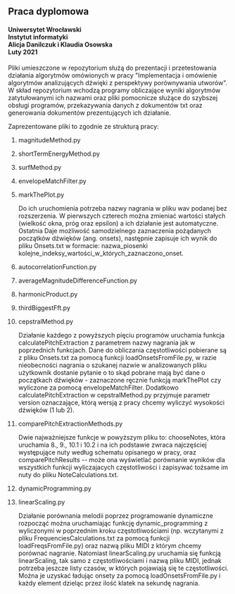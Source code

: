## Praca dyplomowa
#### Uniwersytet Wrocławski <br/> Instytut informatyki <br/> Alicja Danilczuk i Klaudia Osowska <br/> Luty 2021

Pliki umieszczone w repozytorium służą do prezentacji i przetestowania działania algorytmów omówionych w pracy "Implementacja i omówienie algorytmów analizujących dźwięki z perspektywy porównywania utworów". W skład repozytorium wchodzą programy obliczające wyniki algorytmów zatytułowanymi ich nazwami oraz pliki pomocnicze służące do szybszej obsługi programów, przekazywania danych z dokumentów txt oraz generowania dokumentów prezentujących ich działanie.

Zaprezentowane pliki to zgodnie ze strukturą pracy:
1. magnitudeMethod.py
2. shortTermEnergyMethod.py
3. surfMethod.py
4. envelopeMatchFilter.py
5. markThePlot.py

    Do ich uruchomienia potrzeba nazwy nagrania w pliku wav podanej bez rozszerzenia. W pierwszych czterech można zmieniać wartości stałych (wielkość okna, próg oraz epsilon) a ich działanie jest automatyczne. Ostatnia Daje możliwość samodzielnego zaznaczenia pożądanych początków dźwięków (ang. onsets), następnie zapisuje ich wynik do pliku Onsets.txt w formacie: nazwa_piosenki kolejne_indeksy_wartości_w_których_zaznaczono_onset.
6. autocorrelationFunction.py
7. averageMagnitudeDifferenceFunction.py
8. harmonicProduct.py
9. thirdBiggestFft.py
10. cepstralMethod.py

    Działanie każdego z powyższych pięciu programów uruchamia funkcja calculatePitchExtraction z parametrem nazwy nagrania jak w poprzednich funkcjach. Dane do obliczania częstotliwości pobierane są z pliku Onsets.txt za pomocą funkcji loadOnsetsFromFile.py, w razie nieobecności nagrania o szukanej nazwie w analizowanych pliku użytkownik dostanie pytanie o to skąd pobrane mają być dane o początkach dźwięków - zaznaczone ręcznie funkcją markThePlot czy wyliczone za pomocą envelopeMatchFilter. Dodatkowo calculatePitchExtraction w cepstralMethod.py przyjmuje parametr version oznaczające, którą wersją z pracy chcemy wyliczyć wysokości dźwięków (1 lub 2).
11. comparePitchExtractionMethods.py

    Dwie najważniejsze funkcje w powyższym pliku to: chooseNotes, która uruchamia 8., 9., 10.1 i 10.2 i na ich podstawie zwraca najczęściej występujące nuty według schematu opisanego w pracy, oraz comparePitchResults -- może ona wyświetlać porównanie wyników dla wszystkich funkcji wyliczajacych częstotliwości i zapisywać tożsame im nuty do pliku NoteCalculations.txt.
12. dynamicProgramming.py
13. linearScaling.py

    Działanie porównania melodii poprzez programowanie dynamiczne rozpocząć można uruchamiając funkcję dynamic_programming z wyliczonymi w poprzednim kroku częstotliwościami (np. wczytanymi z pliku FrequenciesCalculations.txt za pomocą funkcji loadFreqsFromFile.py) oraz nazwą pliku MIDI z którym chcemy porównać nagranie. Natomiast linearScaling.py uruchamia się funkcją linearScaling, tak samo z częstotliwościami i nazwą pliku MIDI, jednak potrzeba jeszcze listy czasów, w których pojawiają się te częstotliwości. Można je uzyskać ładując onsety za pomocą loadOnsetsFromFile.py i każdy element dzieląc przez ilość klatek na sekundę nagrania. 
